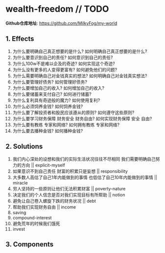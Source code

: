 # wealth-freedom // TODO

**Github仓库地址**: <https://github.com/MilkyFog/my-world>

## 1. **Effects**

1. 为什么要明确自己真正想要的是什么? 如何明确自己真正想要的是什么?
2. 为什么要意识到自己的责任? 如何意识到自己的责任?
3. 为什么100w不是难以企及的奇迹? 如何实现这个奇迹?
4. 为什么没有更多的人变得更富有? 如何避免他们的问题?
5. 为什么需要明确自己对金钱真实的想法? 如何明确自己对金钱真实想法?
6. 为什么要管理好债务? 如何管理好债务?
7. 为什么要增加自己的收入? 如何增加自己的收入?
8. 为什么要储蓄来支付自己? 如何进行储蓄?
9. 为什么复利具有奇迹般的魔力? 如何使用复利?
10. 为什么必须饲养金钱? 如何饲养金钱?
11. 为什么要了解投资者和股民应该遵从的原则? 如何遵守这些原则?
12. 为什么要学习财务保障 财务安全 财务自由? 如何实现财务保障 安全 自由?
13. 为什么要有教练 专家和网络? 如何拥有教练 专家和网络?
14. 为什么要去播种金钱? 如何播种金钱?

## 2. **Solutions**

1. 我们内心深处的设想和我们的实际生活状况往往不尽相同 我们需要明确自己努力的方向 || explicit-myself
2. 如果意识不到自己责任 财富的积累只是妄想 || responsibility
3. 大多数人高估了自己1年内能做到的事情 也低估了自己10年内能做到的事情 || miracle
4. 穷人坚持的一些原则让他们无法积累财富 || poverty-nature
5. 决定我们的个人信念是否对我们实现目标有所帮助 || notion
6. 避免让自己卷入螺旋下跌的财务状况 || debt
7. 帮助我们实现财务自由 || income
8. saving
9. compound-interest
10. 避免荒年的时候我们饿死
11. invest

## 3. **Components**
